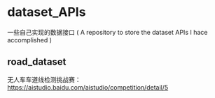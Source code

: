 # dataset_APIs
一些自己实现的数据接口 ( A repository to store  the dataset APIs I hace accomplished )  
## road_dataset  
无人车车道线检测挑战赛：
https://aistudio.baidu.com/aistudio/competition/detail/5
